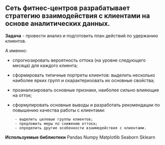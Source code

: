 ## Сеть фитнес-центров разрабатывает стратегию взаимодействия с клиентами на основе аналитических данных.

**Задача** - 
 провести анализ и подготовить план действий по удержанию клиентов. 

А именно: 

 - спрогнозировать вероятность оттока (на уровне следующего месяца) для каждого клиента;
 - сформировать типичные портреты клиентов: выделить несколько наиболее ярких групп и охарактеризовать их основные свойства;
 - проанализировать основные признаки, наиболее сильно влияющие на отток;
 - сформулировать основные выводы и разработать рекомендации по повышению качества работы с клиентами: 
 
		- выделить целевые группы клиентов;
		- предложить меры по снижению оттока;
		- определить другие особенности взаимодействия с клиентами.

**Используемые библиотеки**
Pandas
Numpy
Matplotlib 
Seaborn
Sklearn
